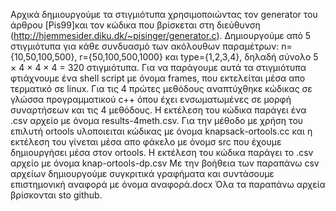 Αρχικά δημιουργούμε τα στιγμιότυπα χρησιμοποιώντας τον generator του άρθρου [Pis99]και τον κώδικα που βρίσκεται στη διεύθυνση (http://hjemmesider.diku.dk/~pisinger/generator.c). Δημιουργούμε από 5 στιγμιότυπα για κάθε συνδυασμό των ακόλουθων παραμέτρων: n={10,50,100,500}, r={50,100,500,1000} και type={1,2,3,4}, δηλαδή σύνολο 5 × 4 × 4 × 4 = 320 στιγμιότυπα. Για να παράγουμε αυτά τα στιγμιότυπα φτιάχνουμε ένα shell script με όνομα frames, που εκτελείται μέσα απο τερματικό σε linux.
Για τις 4 πρώτες μεθόδους αναπτύχθηκε κώδικας σε γλώσσα προγραμματικού c++ όπου έχει ενσωματωμένες σε μορφή συναρτήσεων και τις 4 μεθόδους. Η εκτέλεση του κώδικα παράγει ένα .csv αρχείο με όνομα results-4meth.csv.
Για την μέθοδο με χρήση του επιλυτή ortools υλοποιειται κώδικας με όνομα knapsack-ortools.cc και η εκτέλεση του γίνεται μέσα απο φάκελο με όνομσ src που έχουμε δημιουργήσει μέσα στον ortools. H εκτέλεση του κώδικα παράγει το .csv αρχείο με όνομα knap-ortools-dp.csv
Με την βοήθεια των παραπάνω csv αρχείων δημιουργούμε συγκριτικά γραφήματα και συντάσουμε επιστημονική αναφορά με όνομα αναφορά.docx 
Όλα τα παραπάνω αρχεία βρίσκονται sto github.
